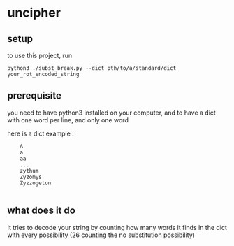 # uncipher

## setup
to use this project, run 

    python3 ./subst_break.py --dict pth/to/a/standard/dict your_rot_encoded_string
    
## prerequisite
you need to have python3 installed on your computer, and to have a dict with one word per line, and only one word

here is a dict example : 
```
    A
    a
    aa
    ...
    zythum
    Zyzomys
    Zyzzogeton
    
```

    

## what does it do
It tries to decode your string by counting how many words it finds in the dict
with every possibility (26 counting the no substitution possibility)
